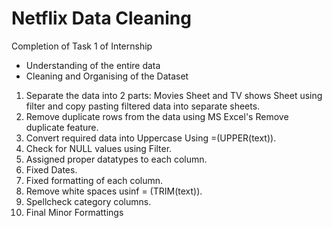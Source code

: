 # Netflix Data Cleaning
Completion of Task 1 of Internship
- Understanding of the entire data
- Cleaning and Organising of the Dataset
1. Separate the data into 2 parts: Movies Sheet and TV shows Sheet using filter and copy pasting filtered data into separate sheets.
2. Remove duplicate rows from the data using MS Excel's Remove duplicate feature.
3. Convert required data into Uppercase Using =(UPPER(text)).
4. Check for NULL values using Filter.
5. Assigned proper datatypes to each column.
6. Fixed Dates.
7. Fixed formatting of each column.
8. Remove white spaces usinf = (TRIM(text)).
9. Spellcheck category columns.
10. Final Minor Formattings

